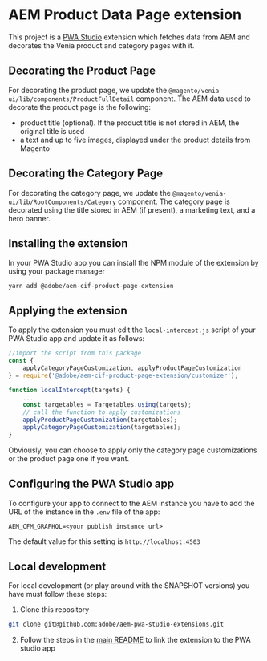 # AEM Product Data Page extension

This project is a [PWA Studio](https://pwastudio.io) extension which fetches data from AEM and decorates the Venia product and category pages with it.

## Decorating the Product Page

For decorating the product page, we update the `@magento/venia-ui/lib/components/ProductFullDetail` component. The AEM data used to decorate the product page is the following:

-   product title (optional). If the product title is not stored in AEM, the original title is used
-   a text and up to five images, displayed under the product details from Magento

## Decorating the Category Page

For decorating the category page, we update the `@magento/venia-ui/lib/RootComponents/Category` component. The category page is decorated using the title stored in AEM (if present), a marketing text, and a hero banner.

## Installing the extension

In your PWA Studio app you can install the NPM module of the extension by using your package manager

```
yarn add @adobe/aem-cif-product-page-extension
```

## Applying the extension

To apply the extension you must edit the `local-intercept.js` script of your PWA Studio app and update it as follows:

```javascript
//import the script from this package
const {
    applyCategoryPageCustomization, applyProductPageCustomization
} = require('@adobe/aem-cif-product-page-extension/customizer');

function localIntercept(targets) {
    ...
    const targetables = Targetables.using(targets);
    // call the function to apply customizations
    applyProductPageCustomization(targetables);
    applyCategoryPageCustomization(targetables);
}
```

Obviously, you can choose to apply only the category page customizations or the product page one if you want.

## Configuring the PWA Studio app

To configure your app to connect to the AEM instance you have to add the URL of the instance in the `.env` file of the app:

```
AEM_CFM_GRAPHQL=<your publish instance url>
```

The default value for this setting is `http://localhost:4503`

## Local development

For local development (or play around with the SNAPSHOT versions) you have must follow these steps:

1. Clone this repository

```bash
git clone git@github.com:adobe/aem-pwa-studio-extensions.git
```

2. Follow the steps in the [main README](../../README.md) to link the extension to the PWA studio app
